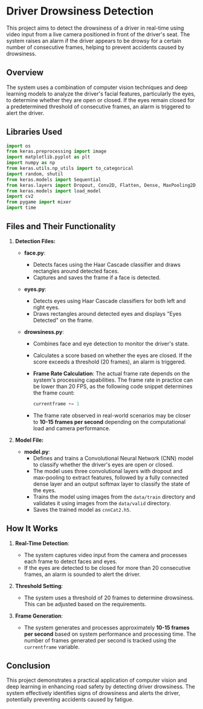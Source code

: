 # Driver Drowsiness Detection

This project aims to detect the drowsiness of a driver in real-time using video input from a live camera positioned in front of the driver's seat. The system raises an alarm if the driver appears to be drowsy for a certain number of consecutive frames, helping to prevent accidents caused by drowsiness.

## Overview

The system uses a combination of computer vision techniques and deep learning models to analyze the driver's facial features, particularly the eyes, to determine whether they are open or closed. If the eyes remain closed for a predetermined threshold of consecutive frames, an alarm is triggered to alert the driver.

## Libraries Used

```python
import os
from keras.preprocessing import image
import matplotlib.pyplot as plt 
import numpy as np
from keras.utils.np_utils import to_categorical
import random, shutil
from keras.models import Sequential
from keras.layers import Dropout, Conv2D, Flatten, Dense, MaxPooling2D, BatchNormalization
from keras.models import load_model
import cv2
from pygame import mixer
import time
```

## Files and Their Functionality

1. **Detection Files:**

   - **face.py**: 
     - Detects faces using the Haar Cascade classifier and draws rectangles around detected faces. 
     - Captures and saves the frame if a face is detected.

   - **eyes.py**:
     - Detects eyes using Haar Cascade classifiers for both left and right eyes.
     - Draws rectangles around detected eyes and displays "Eyes Detected" on the frame.

   - **drowsiness.py**:
     - Combines face and eye detection to monitor the driver's state.
     - Calculates a score based on whether the eyes are closed. If the score exceeds a threshold (20 frames), an alarm is triggered.
     - **Frame Rate Calculation**: The actual frame rate depends on the system's processing capabilities. The frame rate in practice can be lower than 20 FPS, as the following code snippet determines the frame count:


       ```python
       currentframe += 1
       ```
     - The frame rate observed in real-world scenarios may be closer to **10-15 frames per second** depending on the computational load and camera performance.

2. **Model File:**

   - **model.py**:
     - Defines and trains a Convolutional Neural Network (CNN) model to classify whether the driver's eyes are open or closed.
     - The model uses three convolutional layers with dropout and max-pooling to extract features, followed by a fully connected dense layer and an output softmax layer to classify the state of the eyes.
     - Trains the model using images from the `data/train` directory and validates it using images from the `data/valid` directory.
     - Saves the trained model as `cnnCat2.h5`.

## How It Works

1. **Real-Time Detection**:
   - The system captures video input from the camera and processes each frame to detect faces and eyes.
   - If the eyes are detected to be closed for more than 20 consecutive frames, an alarm is sounded to alert the driver.

2. **Threshold Setting**:
   - The system uses a threshold of 20 frames to determine drowsiness. This can be adjusted based on the requirements.

3. **Frame Generation**:
   - The system generates and processes approximately **10-15 frames per second** based on system performance and processing time. The number of frames generated per second is tracked using the `currentframe` variable.

## Conclusion

This project demonstrates a practical application of computer vision and deep learning in enhancing road safety by detecting driver drowsiness. The system effectively identifies signs of drowsiness and alerts the driver, potentially preventing accidents caused by fatigue.



